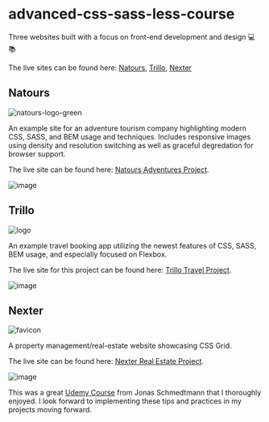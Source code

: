 # advanced-css-sass-less-course

Three websites built with a focus on front-end development and design 💻📚

The live sites can be found here: 
[Natours](https://michaeljamie.github.io/advanced-css-sass-less-course/Natours/ "Natours - Project"),
[Trillo](https://michaeljamie.github.io/advanced-css-sass-less-course/Trillo/ "Trillo - Project"),
[Nexter](https://michaeljamie.github.io/advanced-css-sass-less-course/Nexter/ "Nexter - Project")

## Natours

![natours-logo-green](https://user-images.githubusercontent.com/26236137/51804092-860c7180-2219-11e9-9e5c-87cc4d221e00.png)

An example site for an adventure tourism company highlighting modern CSS, SASS, and BEM usage and techniques.  Includes responsive images using density and resolution switching as well as graceful degredation for browser support. 

The live site can be found here: [Natours Adventures Project](https://michaeljamie.github.io/advanced-css-sass-less-course/Natours/ "Natours - Project").

![image](https://user-images.githubusercontent.com/26236137/51792075-b1d01e80-2169-11e9-9189-cdcb0dbecf37.png "Natours - Project")

## Trillo

![logo](https://user-images.githubusercontent.com/26236137/51804070-5198b580-2219-11e9-8a71-657b061fabcd.png)

An example travel booking app utilizing the newest features of CSS, SASS, BEM usage, and especially focused on Flexbox.

The live site for this project can be found here: [Trillo Travel Project](https://michaeljamie.github.io/advanced-css-sass-less-course/Trillo/ "Trillo - Project").

![image](https://user-images.githubusercontent.com/26236137/51792057-82b9ad00-2169-11e9-925d-059a73421590.png "Trillo - Project")

## Nexter

![favicon](https://user-images.githubusercontent.com/26236137/51804305-5ca11500-221c-11e9-979e-b26f468b704f.png)

A property management/real-estate website showcasing CSS Grid.

The live site can be found here: [Nexter Real Estate Project](https://michaeljamie.github.io/advanced-css-sass-less-course/Nexter/ "Nexter - Project").

![image](https://user-images.githubusercontent.com/26236137/50797033-adae9080-1290-11e9-9324-e6973ce1a5bf.png)


This was a great [Udemy Course](https://www.udemy.com/advanced-css-and-sass/ "Advanced CSS & SASS") from Jonas Schmedtmann that I thoroughly enjoyed.  I look forward to implementing these tips and practices in my projects moving forward.
